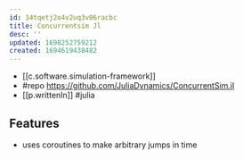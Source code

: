```yaml
---
id: 14tqetj2o4v2uq3v06racbc
title: Concurrentsim Jl
desc: ''
updated: 1698252759212
created: 1694619438482
---
```


- [[c.software.simulation-framework]]
- #repo https://github.com/JuliaDynamics/ConcurrentSim.jl
- [[p.writtenIn]] #julia

## Features

-  uses coroutines to make arbitrary jumps in time
